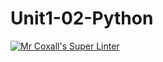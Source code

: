 # Unit1-02-Python

[![Mr Coxall's Super Linter](https://github.com/ICS3U-C-Programming-AnastasiaFP/Unit1-02-Python/workflows/Mr%20Coxall's%20Super%20Linter/badge.svg)](https://github.com/ICS3U-C-Programming-AnastasiaFP/Unit1-02-Python/actions/)
